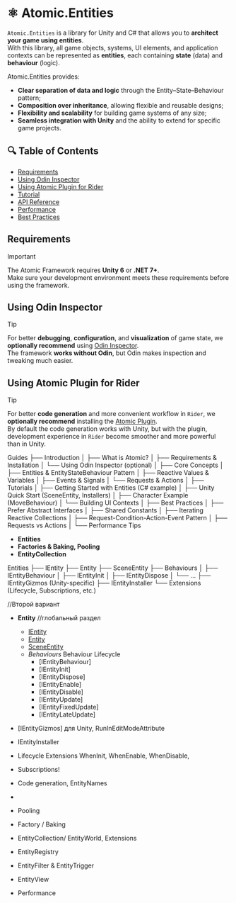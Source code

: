 # ⚛️ Atomic.Entities

`Atomic.Entities` is a library for Unity and C# that allows you to **architect your game using entities**.  
With this library, all game objects, systems, UI elements, and application contexts can be represented as **entities**, each containing **state** (data) and **behaviour** (logic).

Atomic.Entities provides:
- **Clear separation of data and logic** through the Entity–State–Behaviour pattern;
- **Composition over inheritance**, allowing flexible and reusable designs;
- **Flexibility and scalability** for building game systems of any size;
- **Seamless integration with Unity** and the ability to extend for specific game projects.

## 🔍 Table of Contents
- [Requirements](#requirements)
- [Using Odin Inspector](#using-odin-inspector)
- [Using Atomic Plugin for Rider](#using-atomic-plugin-for-rider)
- [Tutorial](#tutorial)
- [API Reference](#api-reference)
- [Performance](#performance)
- [Best Practices](#best-practices)

## Requirements
> [!IMPORTANT]  
> The Atomic Framework requires **Unity 6** or **.NET 7+**.  
> Make sure your development environment meets these requirements before using the framework.

## Using Odin Inspector
> [!TIP]  
> For better **debugging**, **configuration**, and **visualization** of game state, we **optionally recommend** using [Odin Inspector](https://assetstore.unity.com/packages/tools/utilities/odin-inspector-and-serializer-89041).  
> The framework **works without Odin**, but Odin makes inspection and tweaking much easier.

## Using Atomic Plugin for Rider
> [!TIP]  
> For better **code generation** and more convenient workflow in `Rider`, we **optionally recommend** installing the [Atomic Plugin](https://github.com/Prylor/atomic-rider-plugin).  
> By default the code generation works with Unity, but with the plugin, development experience in `Rider` become smoother and more powerful than in Unity.







Guides
├── Introduction
│   ├── What is Atomic?
│   ├── Requirements & Installation
│   └── Using Odin Inspector (optional)
│
├── Core Concepts
│   ├── Entities & EntityStateBehaviour Pattern
│   ├── Reactive Values & Variables
│   ├── Events & Signals
│   └── Requests & Actions
│
├── Tutorials
│   ├── Getting Started with Entities (C# example)
│   ├── Unity Quick Start (SceneEntity, Installers)
│   ├── Character Example (MoveBehaviour)
│   └── Building UI Contexts
│
├── Best Practices
│   ├── Prefer Abstract Interfaces
│   ├── Shared Constants
│   ├── Iterating Reactive Collections
│   ├── Request-Condition-Action-Event Pattern
│   ├── Requests vs Actions
│   └── Performance Tips



- **Entities**
- **Factories & Baking, Pooling**
- **EntityCollection**



Entities
├── IEntity
├── Entity
├── SceneEntity
├── Behaviours
│   ├── IEntityBehaviour
│   ├── IEntityInit
│   ├── IEntityDispose
│   └── ...
├── IEntityGizmos (Unity-specific)
├── IEntityInstaller
└── Extensions (Lifecycle, Subscriptions, etc.)


//Второй вариант
- **Entity** //глобальный раздел
  - [IEntity]()
  - [Entity]()
  - [SceneEntity]()
  - *Behaviours*
  Behaviour Lifecycle
    - [IEntityBehaviour]
    - [IEntityInit]
    - [IEntityDispose]
    - [IEntityEnable]
    - [IEntityDisable]
    - [IEntityUpdate]
    - [IEntityFixedUpdate]
    - [IEntityLateUpdate]

- [IEntityGizmos] для Unity, RunInEditModeAttribute


- IEntityInstaller
- Lifecycle Extensions WhenInit, WhenEnable, WhenDisable,
- Subscriptions!
- Code generation, EntityNames
- 
- Pooling
- Factory / Baking
- EntityCollection/ EntityWorld, Extensions
- EntityRegistry
- EntityFilter & EntityTrigger
- EntityView
- Performance

